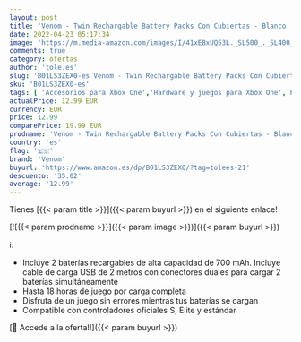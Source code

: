 ```yaml
---
layout: post
title: 'Venom - Twin Rechargable Battery Packs Con Cubiertas - Blanco  Xbox One '
date: 2022-04-23 05:17:34
image: 'https://m.media-amazon.com/images/I/41xE8xUQ53L._SL500_._SL400_.jpg'
comments: true
category: ofertas
author: 'tole.es'
slug: 'B01LS3ZEX0-es Venom - Twin Rechargable Battery Packs Con Cubiertas -...'
sku: 'B01LS3ZEX0-es'
tags: [ 'Accesorios para Xbox One','Hardware y juegos para Xbox One','Packs de accesorios para Xbox One','Videojuegos','venom','xbox','🇪🇸', ]
actualPrice: 12.99 EUR
currency: EUR
price: 12.99
comparePrice: 19.99 EUR
prodname: 'Venom - Twin Rechargable Battery Packs Con Cubiertas - Blanco  Xbox One '
country: 'es'
flag: '🇪🇸'
brand: 'Venom'
buyurl: 'https://www.amazon.es/dp/B01LS3ZEX0/?tag=tolees-21'
descuento: '35.02'
average: '12.99'
---
```


Tienes [{{< param title >}}]({{< param buyurl >}}) en el siguiente enlace!

[![{{< param prodname >}}]({{< param image >}})]({{< param buyurl >}})

ℹ️:

- Incluye 2 baterías recargables de alta capacidad de 700 mAh. Incluye cable de carga USB de 2 metros con conectores duales para cargar 2 baterías simultáneamente
- Hasta 18 horas de juego por carga completa
- Disfruta de un juego sin errores mientras tus baterías se cargan
- Compatible con controladores oficiales S, Elite y estándar

[🛒 Accede a la oferta!!]({{< param buyurl >}})
